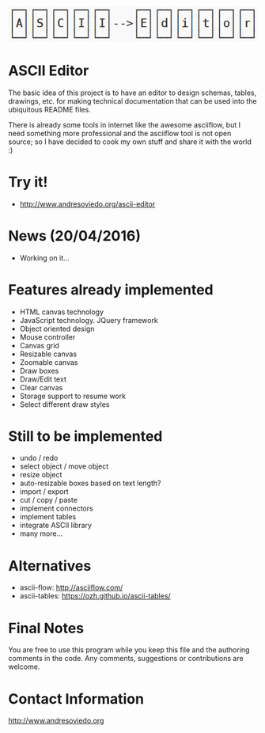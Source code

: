 ![alt tag](https://github.com/andresoviedo/ascii-editor/blob/master/ascii-editor.png?raw=true)

ASCII Editor
============

The basic idea of this project is to have an editor to design schemas, tables, drawings, etc. for making technical documentation that can be
used into the ubiquitous README files.

There is already some tools in internet like the awesome asciiflow, but I need something more professional and the asciiflow tool is not open source; 
so I have decided to cook my own stuff and share it with the world :)


Try it!
=======

* http://www.andresoviedo.org/ascii-editor


News (20/04/2016)
=================

- Working on it...


Features already implemented
============================

- HTML canvas technology
- JavaScript technology. JQuery framework
- Object oriented design
- Mouse controller
- Canvas grid
- Resizable canvas
- Zoomable canvas
- Draw boxes
- Draw/Edit text
- Clear canvas
- Storage support to resume work
- Select different draw styles


Still to be implemented
=======================

- undo / redo
- select object / move object
- resize object
- auto-resizable boxes based on text length?
- import / export
- cut / copy / paste
- implement connectors
- implement tables
- integrate ASCII library
- many more...


Alternatives
============

* ascii-flow: http://asciiflow.com/
* ascii-tables: https://ozh.github.io/ascii-tables/


Final Notes
===========

You are free to use this program while you keep this file and the authoring comments in the code. Any comments, suggestions or contributions are welcome.


Contact Information
===================

http://www.andresoviedo.org 
